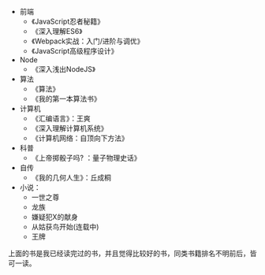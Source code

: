 - 前端
  - 《JavaScript忍者秘籍》
  - 《深入理解ES6》
  - 《Webpack实战：入门/进阶与调优》
  - 《JavaScript高级程序设计》
- Node
  - 《深入浅出NodeJS》
- 算法
  - 《算法》
  - 《我的第一本算法书》
- 计算机
  - 《汇编语言》：王爽
  - 《深入理解计算机系统》
  - 《计算机网络：自顶向下方法》
- 科普
  - 《上帝掷骰子吗? ：量子物理史话》
- 自传
  - 《我的几何人生》：丘成桐
- 小说：
  - 一世之尊
  - 龙族
  - 嫌疑犯X的献身
  - 从姑获鸟开始(连载中)
  - 王牌

上面的书是我已经读完过的书，并且觉得比较好的书，同类书籍排名不明前后，皆可一读。



<Disqus />